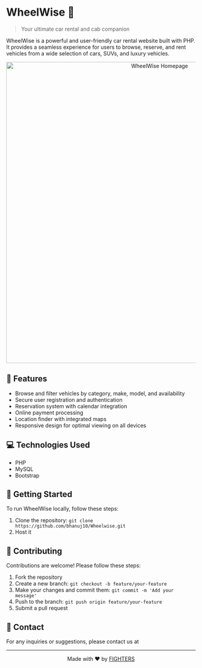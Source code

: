 # WheelWise 🚗

> Your ultimate car rental and cab companion

WheelWise is a powerful and user-friendly car rental website built with PHP. It provides a seamless experience for users to browse, reserve, and rent vehicles from a wide selection of cars, SUVs, and luxury vehicles.

<div align="center">
  <img src="https://raw.githubusercontent.com/bhanuj10/Wheelwise/main/screenshots/home.png" alt="WheelWise Homepage" width="800">
</div>

## 🚀 Features

- Browse and filter vehicles by category, make, model, and availability
- Secure user registration and authentication
- Reservation system with calendar integration
- Online payment processing
- Location finder with integrated maps
- Responsive design for optimal viewing on all devices

## 💻 Technologies Used

- PHP
- MySQL
- Bootstrap

## 🚦 Getting Started

To run WheelWise locally, follow these steps:

1. Clone the repository: `git clone https://github.com/bhanuj10/Wheelwise.git`
2. Host it


## 🤝 Contributing

Contributions are welcome! Please follow these steps:

1. Fork the repository
2. Create a new branch: `git checkout -b feature/your-feature`
3. Make your changes and commit them: `git commit -m 'Add your message'`
4. Push to the branch: `git push origin feature/your-feature`
5. Submit a pull request

## 📧 Contact

For any inquiries or suggestions, please contact us at <!--bhanuj10@github.com](mailto:bhanuj10@github.com).-->

---

<div align="center">
  Made with ❤️ by <a href="">FIGHTERS</a>
</div>
